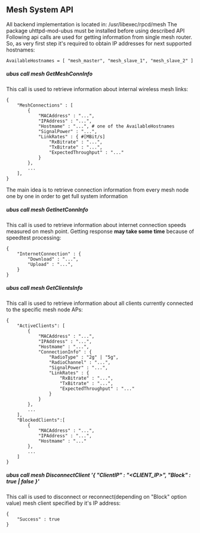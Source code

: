 
## Mesh System API
All backend implementation is located in: /usr/libexec/rpcd/mesh
The package uhttpd-mod-ubus must be installed before using described API
Following api calls are used for getting information from single mesh router. So, as very first step it's required to obtain IP addresses for next supported hostnames:
```
AvailableHostnames = [ "mesh_master", "mesh_slave_1", "mesh_slave_2" ]
```
##### ubus call mesh GetMeshConnInfo
This call is used to retrieve information about internal wireless mesh links:
```
{
    "MeshConnections" : [
        {
            "MACAddress" : "...",
            "IPAddress" : "...",
            "Hostmame" : "...", # one of the AvailableHostnames
            "SignalPower" : "...",
            "LinkRates" : { #[MBit/s]
                "RxBitrate" : "...",
                "TxBitrate" : "...",
                "ExpectedThroughput" : "..."
            }
        },
        ...
    ],
}
```
The main idea is to retrieve connection information from every mesh node one by one in order to get full system information
##### ubus call mesh GetInetConnInfo
This call is used to retrieve information about internet connection speeds measured on mesh point. Getting response **may take some time** because of speedtest processing:
```
{
    "InternetConnection" : {
        "Download" : "...",
        "Upload" : "...",
    }
}
```
##### ubus call mesh GetClientsInfo
This call is used to retrieve information about all clients currently connected to the specific mesh node APs:
```
{
    "ActiveClients": [
        {
            "MACAddress" : "...",
            "IPAddress" : "...",
            "Hostmame" : "...",
            "ConnectionInfo" : {
                "RadioType" : "2g" | "5g",
                "RadioChannel" : "...",
                "SignalPower" : "...",
                "LinkRates" : {
                    "RxBitrate" : "...",
                    "TxBitrate" : "...",
                    "ExpectedThroughput" : "..."
                }
            }
        },
        ...
    ],
    "BlockedClients":[
        {
            "MACAddress" : "...",
            "IPAddress" : "...",
            "Hostmame" : "..."
        },
        ...
    ]
}
```
##### ubus call mesh DisconnectClient '{ "ClientIP" : "<CLIENT_IP>", "Block" : true | false }'
This call is used to disconnect or reconnect(depending on "Block" option value) mesh client specified by it's IP address:
```
{
    "Success" : true
}
```
